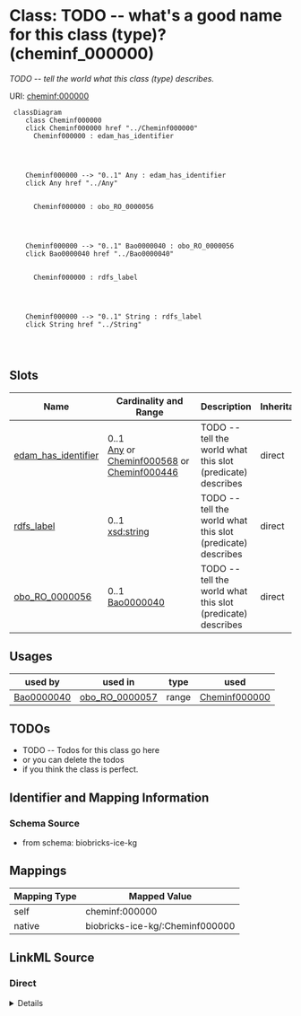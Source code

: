 

# Class: TODO -- what's a good name for this class (type)? (cheminf_000000)


_TODO -- tell the world what this class (type) describes._





URI: [cheminf:000000](http://purl.obolibrary.org/obo/CHEMINF_000000)






```mermaid
 classDiagram
    class Cheminf000000
    click Cheminf000000 href "../Cheminf000000"
      Cheminf000000 : edam_has_identifier
        
          
    
    
    Cheminf000000 --> "0..1" Any : edam_has_identifier
    click Any href "../Any"

        
      Cheminf000000 : obo_RO_0000056
        
          
    
    
    Cheminf000000 --> "0..1" Bao0000040 : obo_RO_0000056
    click Bao0000040 href "../Bao0000040"

        
      Cheminf000000 : rdfs_label
        
          
    
    
    Cheminf000000 --> "0..1" String : rdfs_label
    click String href "../String"

        
      
```




<!-- no inheritance hierarchy -->


## Slots

| Name | Cardinality and Range | Description | Inheritance |
| ---  | --- | --- | --- |
| [edam_has_identifier](../slots/edam_has_identifier.md) | 0..1 <br/> [Any](../classes/Any.md)&nbsp;or&nbsp;<br />[Cheminf000568](../classes/Cheminf000568.md)&nbsp;or&nbsp;<br />[Cheminf000446](../classes/Cheminf000446.md) | TODO -- tell the world what this slot (predicate) describes | direct |
| [rdfs_label](../slots/rdfs_label.md) | 0..1 <br/> [xsd:string](http://www.w3.org/2001/XMLSchema#string) | TODO -- tell the world what this slot (predicate) describes | direct |
| [obo_RO_0000056](../slots/obo_RO_0000056.md) | 0..1 <br/> [Bao0000040](../classes/Bao0000040.md) | TODO -- tell the world what this slot (predicate) describes | direct |





## Usages

| used by | used in | type | used |
| ---  | --- | --- | --- |
| [Bao0000040](../classes/Bao0000040.md) | [obo_RO_0000057](../slots/obo_RO_0000057.md) | range | [Cheminf000000](../classes/Cheminf000000.md) |






## TODOs

* TODO -- Todos for this class go here
* or you can delete the todos
* if you think the class is perfect.

## Identifier and Mapping Information







### Schema Source


* from schema: biobricks-ice-kg




## Mappings

| Mapping Type | Mapped Value |
| ---  | ---  |
| self | cheminf:000000 |
| native | biobricks-ice-kg/:Cheminf000000 |







## LinkML Source

<!-- TODO: investigate https://stackoverflow.com/questions/37606292/how-to-create-tabbed-code-blocks-in-mkdocs-or-sphinx -->

### Direct

<details>
```yaml
name: cheminf_000000
description: TODO -- tell the world what this class (type) describes.
title: TODO -- what's a good name for this class (type)?
todos:
- TODO -- Todos for this class go here
- or you can delete the todos
- if you think the class is perfect.
notes:
- Class with 197214 occurences.
from_schema: biobricks-ice-kg
slots:
- edam_has_identifier
- rdfs_label
- obo_RO_0000056
class_uri: cheminf:000000

```
</details>

### Induced

<details>
```yaml
name: cheminf_000000
description: TODO -- tell the world what this class (type) describes.
title: TODO -- what's a good name for this class (type)?
todos:
- TODO -- Todos for this class go here
- or you can delete the todos
- if you think the class is perfect.
notes:
- Class with 197214 occurences.
from_schema: biobricks-ice-kg
attributes:
  edam_has_identifier:
    name: edam_has_identifier
    description: TODO -- tell the world what this slot (predicate) describes.
    todos:
    - TODO -- Todos for this slot go here
    - or you can delete the todos
    - if you think the class is perfect.
    comments:
    - 197214 occurrences with subject type cheminf_000000 and object type cheminf_000446.
    - 197214 occurrences with subject type cheminf_000000 and object type cheminf_000568.
    examples:
    - value: http://example.com/ice/Endocrine_In_Vivo_Endocrine.parquet/dtxsid/DTXSID9047962/Chemical_Entity
        edam:has_identifier http://identifiers.org/cas/101-53-1
    - value: http://example.com/ice/Endocrine_In_Vivo_Endocrine.parquet/dtxsid/DTXSID9047962/Chemical_Entity
        edam:has_identifier https://comptox.epa.gov/dashboard/chemical/details/DTXSID9047962
    from_schema: biobricks-ice-kg
    rank: 1000
    slot_uri: edam:has_identifier
    alias: edam_has_identifier
    owner: cheminf_000000
    domain_of:
    - cheminf_000000
    range: Any
    any_of:
    - range: cheminf_000568
    - range: cheminf_000446
  rdfs_label:
    name: rdfs_label
    description: TODO -- tell the world what this slot (predicate) describes.
    todos:
    - TODO -- Todos for this slot go here
    - or you can delete the todos
    - if you think the class is perfect.
    comments:
    - 197214 occurrences with subject type cheminf_000000 and object type string.
    - 413168 occurrences with subject type bao_0000179 and object type string.
    - 542470 occurrences with subject type cheminf_000446 and object type string.
    - 542456 occurrences with subject type cheminf_000568 and object type string.
    - 2063 occurrences with subject type bao_0000015 and object type string.
    examples:
    - value: http://example.com/ice/ADME_Parameters_Data.parquet/dtxsid/DTXSID001009966/Chemical_Entity
        rdfs:label Tegafur
    - value: http://example.com/ice/ADME_Parameters_Data.parquet/record_id/httk2.2.2_DTXSID001009966/dtxsid/DTXSID001009966/endpoint/Fu/Endpoint
        rdfs:label Fu
    - value: http://identifiers.org/cas/10-00-4 rdfs:label Uliginosin B
    - value: https://comptox.epa.gov/dashboard/chemical/details/DTXSID001002091 rdfs:label
        N-[3-(Dimethylamino)propyl]octadeca-9,12-dienimidic acid
    - value: http://example.com/ice/ADME_Parameters_Data.parquet/assay/httk%2C%20Human%20Hepatic%20Intrinsic%20Clearance/Assay
        rdfs:label httk, Human Hepatic Intrinsic Clearance
    from_schema: biobricks-ice-kg
    rank: 1000
    slot_uri: rdfs:label
    alias: rdfs_label
    owner: cheminf_000000
    domain_of:
    - bao_0000015
    - bao_0000179
    - cheminf_000000
    - cheminf_000446
    - cheminf_000568
    range: string
  obo_RO_0000056:
    name: obo_RO_0000056
    description: TODO -- tell the world what this slot (predicate) describes.
    todos:
    - TODO -- Todos for this slot go here
    - or you can delete the todos
    - if you think the class is perfect.
    comments:
    - 202322 occurrences with subject type cheminf_000000 and object type bao_0000040.
    examples:
    - value: http://example.com/ice/Endocrine_In_Vivo_Endocrine.parquet/dtxsid/DTXSID9047962/Chemical_Entity
        obo:RO_0000056 http://example.com/ice/Endocrine_In_Vivo_Endocrine.parquet/dtxsid/DTXSID9047962/assay/Hershberger-Antagonist/Measure_Group
    from_schema: biobricks-ice-kg
    rank: 1000
    slot_uri: obo:RO_0000056
    alias: obo_RO_0000056
    owner: cheminf_000000
    domain_of:
    - cheminf_000000
    range: bao_0000040
class_uri: cheminf:000000

```
</details>